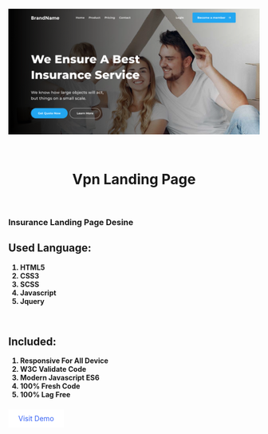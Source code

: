 ![Screenshot](./images/readme/cover.png)

<br />
<h1 style="text-align:center; border: none;">Vpn Landing Page</h1>

<br />

<h3>Insurance Landing Page Desine</h3>

<h2>Used Language:</h2>
<ul style="list-style: number;">
    <li style="font-weight: bold;">HTML5</li>
    <li style="font-weight: bold;">CSS3</li>
    <li style="font-weight: bold;">SCSS</li>
    <li style="font-weight: bold;">Javascript</li>
    <li style="font-weight: bold;">Jquery</li>
</ul>

<br />
<h2>Included:</h2>
<ul style="list-style: number;">
    <li style="font-weight: bold;">Responsive For All Device</li>
    <li style="font-weight: bold;">W3C Validate Code</li>
    <li style="font-weight: bold;">Modern Javascript ES6</li>
    <li style="font-weight: bold;">100% Fresh Code</li>
    <li style="font-weight: bold;">100% Lag Free</li>
</ul>

<br />
<a href="https://developer-faras.github.io/insurance-landing-page/" style="padding: 10px 20px; background: #fff; text-decoration: none; color: rgb(55, 99, 245);" >Visit Demo</a>







